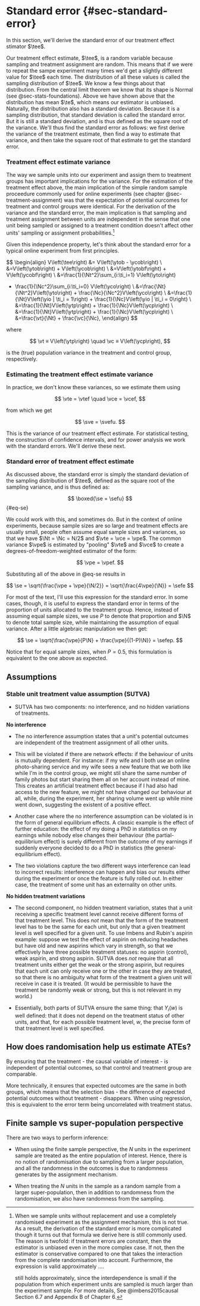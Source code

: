 # Standard error {#sec-standard-error}

In this section, we'll derive the standard error of our treatment effect
stimator $\tee$.

Our treatment effect estimate, $\tee$, is a random variable because sampling and
treatment assignment are random. This means that if we were to repeat the sampe
experiment many times we'd get a slightly different value for $\tee$ each time.
The distribution of all these values is called the sampling distribution of
$\tee$. We know a few things about that distribution. From the central limit
theorem we know that its shape is Normal (see @sec-stats-foundations). Above we
have shown above that the distribution has mean $\te$, which means our estimator
is unbiased. Naturally, the distribution also has a standard deviation. Because it
is a sampling distribution, that standard deviation is called the standard
error. But it is still a standard deviation, and is thus defined as the square
root of the variance. We'll thus find the standard error as follows: we first
derive the variance of the treatment estimate, then find a way to estimate that
variance, and then take the square root of that estimate to get the standard
error.


### Treatment effect estimate variance

The way we sample units into our experiment and assign them to treatment groups
has important implications for the variance. For the estimation of the treatment
effect above, the main implication of the simple random sample proceedure
commonly used for online experiments (see chapter @sec-treatment-assignment) was
that the expectation of potential ourcomes for treatment and control groups were
identical. For the derivation of the variance and the standard error, the main
implication is that sampling and treatment assignment between units are
independent in the sense that one unit being sampled or assigned to a treatment
condition doesn't affect other units' sampling or assignment
probabilities.[^dependence_case]

Given this independence property, let's think about the standard error for a typical online experiment from
first principles.

$$
\begin{align}
V\left(\tee\right) &= V\left(\ytob - \ycob\right) \\
&=V\left(\ytob\right) + V\left(\ycob\right) \\
&=V\left(\ytobf\right) + V\left(\ycobf\right) \\
&=\frac{1}{\Nt^2}\sum_{i:\ti_i=1} V\left(\yto\right)
+ \frac{1}{\Nc^2}\sum_{i:\ti_i=0} V\left(\yco\right) \\
&=\frac{\Nt}{\Nt^2}V\left(\yto\right) + \frac{\Nc}{\Nc^2}V\left(\yco\right) \\
&=\frac{1}{\Nt}V\left(\yio | \ti_i = 1\right) + \frac{1}{\Nc}V\left(\yio | \ti_i = 0\right) \\
&=\frac{1}{\Nt}V\left(\ytp\right) + \frac{1}{\Nc}V\left(\ycp\right) \\
&=\frac{1}{\Nt}V\left(\ytp\right) + \frac{1}{\Nc}V\left(\ycp\right) \\
&=\frac{\vt}{\Nt} + \frac{\vc}{\Nc},
\end{align}
$$

where

$$
\vt ≡ V\left(\ytp\right) \quad \vc ≡ V\left(\ycp\right),
$$

is the (true) population variance in the treatment and control group,
respectively.

### Estimating the treatment effect estimate variance

In practice, we don't know these variances, so we estimate them
using 

$$
\vte = \vtef \quad \vce = \vcef,
$$

from which we get

$$
\sve = \svefu.
$$

This is the variance of our treatment effect estimate. For statistical testing,
the construction of confidence intervals, and for power analysis we work with
the standard errors. We'll derive these next.

### Standard error of treatment effect estimate

As discussed above, the standard error is simply the standard deviation of the
sampling distribution of $\tee$, defined as the square root of the sampling variance, and is thus defined as:

$$
\boxed{\se = \sefu}
$${#eq-se}

We could work with this, and sometimes do. But in the context of online
experiments, because sample sizes are so large and treatment effects are usually
small, people often assume equal sample sizes and variances, so that we have
$\Nt = \Nc = N/2$ and $\vte = \vce = \vpe$. The common variance $\vpe$ is
estimated by "pooling" $\vte$ and $\vce$ to create a degrees-of-freedom-weighted
estimator of the form:

$$
\vpe = \vpef.
$$

Substituting all of the above in @eq-se results in 

$$
\se = \sqrt{\frac{\vpe + \vpe}{\N/2}} = \sqrt{\frac{4\vpe}{\N}} = \sefe
$$

For most of the text, I'll use this expression for the standard error. In some
cases, though, it is useful to express the standard error in terms of the
proportion of units allocated to the treatment group. Hence, instead of assuming
equal sample sizes, we use $P$ to denote that proportion and $\N$ to denote
total sample size, while maintaining the assumption of equal variance. After a little algebraic manipulation we then get:

$$
\se = \sqrt{\frac{\vpe}{P\N} + \frac{\vpe}{(1-P)\N}} = \sefep.
$$

Notice that for equal sample sizes, when $P=0.5$, this formulation is equivalent
to the one above as expected.


## Assumptions 

### Stable unit treatment value assumption (SUTVA)

- SUTVA has two components: no interference, and no hidden variations of treatments.

 **No interference**

- The no interference assumption states that a unit's potential outcumes are independent of the treatment assignment of all other units.

- This will be violated if there are network effects: if the behaviour of units is mutually dependent. For instance: if my wife and I both use an online photo-sharing service and my wife sees a new feature that we both like while I'm in the control group, we might stil share the same number of family photos but start sharing them all on her account instead of mine. This creates an artificial treatment effect because if I had also had access to the new feature, we might not have changed our behaviour at all, while, during the experiment, her sharing volume went up while mine went down, suggesting the existent of a positive effect.

- Another case where the no interference assumption can be violated is in the form of general equilibrium effects. A classic example is the effect of further education: the effect of my doing a PhD in statistics on my earnings while nobody else changes their behaviour (the partial-equilibrium effect) is surely different from the outcome of my earnings if suddenly everyone decided to do a PhD in statistics (the general-equilibrium effect).

- The two violations capture the two different ways interference can lead to incorrect results: interference can happen and bias our results either during the experiment or once the feature is fully rolled out. In either case, the treatment of some unit has an externality on other units.

**No hidden treatment variations**

- The second component, no hidden treatment variation, states that a unit receiving a specific treatment level cannot receive different forms of that treatment level. This does *not* mean that the form of the treatment level has to be the same for each unit, but only that a given treatment level is well specified for a given unit. To use Imbens and Rubin's aspirin example: suppose we test the effect of aspirin on reducing headaches but have old and new aspirins which vary in strength, so that we effectively have three possible treatment statuses: no aspirin (control), weak aspirin, and strong aspirin. SUTVA does *not* require that all treatment units either get the weak or the strong aspirin, but requires that each unit can only receive one or the other in case they are treated, so that there is no ambiguity what form of the treatment a given unit will receive in case it is treated. (It would be permissible to have the treatment be randomly weak or strong, but this is not relevant in my world.)

- Essentially, both parts of SUTVA ensure the same thing: that $Y_i(w)$ is well defined: that it does not depend on the treatment status of other units, and that, for each possible treatment level, $w$, the precise form of that treatment level is well specified.

## How does randomisation help us estimate ATEs?

By ensuring that the treatment - the causal variable of interest - is independent of potential outcomes, so that control and treatment group are comparable.

More technically, it ensures that expected outcomes are the same in both groups, which means that the selection bias - the difference of expected potential outcomes without treatment - disappears. When using regression, this is equivalent to the error term being uncorrelated with treatment status.


## Finite sample vs super-population perspective

There are two ways to perform inference:

- When using the finite sample perspective, the $N$ units in the experiment sample are treated as the entire population of interest. Hence, there is no notion of randomisation due to sampling from a larger population, and all the randomness in the outcomes is due to randomness generates by the assignment mechanism.

- When treating the $N$ units in the sample as a random sample from a larger super-population, then in addition to randomness from the randomisation, we also have randomness from the sampling.

[^alternative_choices]: Other choices are possible. We could define the
    individual level treatment effect as the ratio of active and control
    treatment, and we can create different summary statistics of the
    individual-level treatment effects other than the average treatment effect
    over the entire population (see, for instance, Chapter 1 in
    @imbens2015causal).

[^alternative_proof]: For an alternative proof, see the proof of Theorem 6.1 in
    @imbens2015causal.

[^dependence_case]: When we sample units without replacement and use a
    completely randomised experiment as the assignment mechanism, this is not
    true. As a result, the derivation of the standard error is more complicated
    though it turns out that formula we derive here is still commonly used. The reason is twofold: if treatment errors are constant, then the estimator is unbiased even in the more complex case. If not, then the estimator is conservative compared to one that takes the interaction from the complete randomisation into account. Furthermore, the expression is valid approximately ....

    still holds approximately,
    since the interdependence is small if the population from which experiment
    units are sampled is much larger than the experiment sample. For more
    details, See @imbens2015causal Section 6.7 and Appendix B of Chapter 6. 

[^additive-effects]: For homogenous additive treatment effects, variances are approximately equal regardless of the effect size. 

[^tdetails]: Note that the test statistic follows a t-distribution because we
    have to estimate the variance (that is, if we replace the true variance
    with its estimate when standardising a normal variable, the result follows
    a Student's t-distribution). So, this has nothing to do with the CLT.
    However, for the test statistic to follow a student distribution, the
    numerator has to follow a normal distribution. Often, though, the
    underlying data is not normal, so that its approximately normal only for
    large enough samples, due to the CLT. At the same time, the t-distribution
    also converges to normal as the sample size increases. Hence, one we have a
    sample size large enough to justify using the t-distribution, we might as
    well use a z-test. As pointed out in Chapter 9 in @rice2006mathematical,
    the test statistic above only follows a t-distribution if we use the pooled
    variance, but for large sample sizes, the distribution is still
    approximately t or normal.


